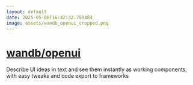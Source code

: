 ```yaml
---
layout: default
date: 2025-05-06T16:42:32.799484
image: assets/wandb_openui_cropped.png
---
```


# [wandb/openui](https://github.com/wandb/openui)

Describe UI ideas in text and see them instantly as working components, with easy tweaks and code export to frameworks
